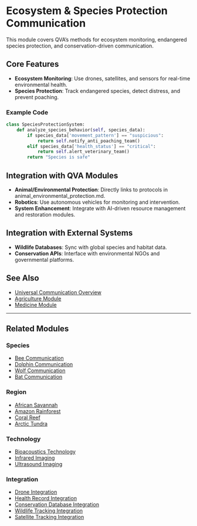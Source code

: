 # Ecosystem & Species Protection Communication

This module covers QVA’s methods for ecosystem monitoring, endangered species protection, and conservation-driven communication.

## Core Features
- **Ecosystem Monitoring**: Use drones, satellites, and sensors for real-time environmental health.
- **Species Protection**: Track endangered species, detect distress, and prevent poaching.

### Example Code
```python
class SpeciesProtectionSystem:
    def analyze_species_behavior(self, species_data):
        if species_data['movement_pattern'] == "suspicious":
            return self.notify_anti_poaching_team()
        elif species_data['health_status'] == "critical":
            return self.alert_veterinary_team()
        return "Species is safe"
```

## Integration with QVA Modules
- **Animal/Environmental Protection**: Directly links to protocols in animal_environmental_protection.md.
- **Robotics**: Use autonomous vehicles for monitoring and intervention.
- **System Enhancement**: Integrate with AI-driven resource management and restoration modules.

## Integration with External Systems
- **Wildlife Databases**: Sync with global species and habitat data.
- **Conservation APIs**: Interface with environmental NGOs and governmental platforms.

## See Also
- [Universal Communication Overview](universal_communication.md)
- [Agriculture Module](agriculture.md)
- [Medicine Module](medicine.md)

---

## Related Modules

### Species
- [Bee Communication](species/bee_communication.md)
- [Dolphin Communication](species/dolphin_communication.md)
- [Wolf Communication](species/wolf_communication.md)
- [Bat Communication](species/bat_communication.md)

### Region
- [African Savannah](region/african_savannah.md)
- [Amazon Rainforest](region/amazon_rainforest.md)
- [Coral Reef](region/coral_reef.md)
- [Arctic Tundra](region/arctic_tundra.md)

### Technology
- [Bioacoustics Technology](technology/bioacoustics.md)
- [Infrared Imaging](technology/infrared_imaging.md)
- [Ultrasound Imaging](technology/ultrasound_imaging.md)

### Integration
- [Drone Integration](integration/drone_integration.md)
- [Health Record Integration](integration/health_record_integration.md)
- [Conservation Database Integration](integration/conservation_database_integration.md)
- [Wildlife Tracking Integration](integration/wildlife_tracking_integration.md)
- [Satellite Tracking Integration](integration/satellite_tracking_integration.md)

